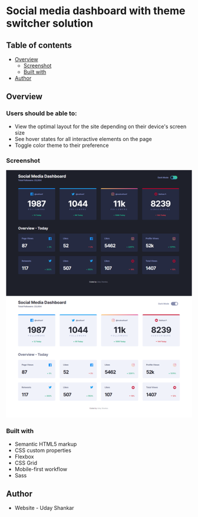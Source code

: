 # Social media dashboard with theme switcher solution

## Table of contents

- [Overview](#overview)
  - [Screenshot](#screenshot)
  - [Built with](#built-with)
- [Author](#author)


## Overview

### Users should be able to:

- View the optimal layout for the site depending on their device's screen size
- See hover states for all interactive elements on the page
- Toggle color theme to their preference

### Screenshot

![dark-mode](/design/dark-mode.PNG)
![light-mode](/design/light-mode.PNG)

### Built with

- Semantic HTML5 markup
- CSS custom properties
- Flexbox
- CSS Grid
- Mobile-first workflow
- Sass

## Author

- Website - Uday Shankar
